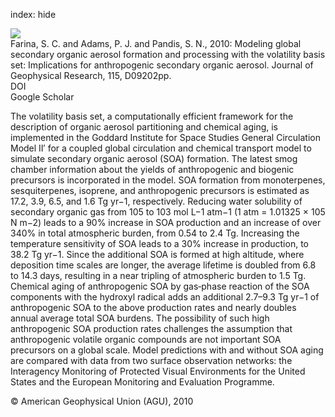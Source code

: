 index: hide

<div class="Citation">
    <div class="Citation-thumb CitationThumb-linked"  data-href="https://doi.org/10.1029/2009jd013046">
      <img src="https://static.claimspace.cloud/climate-study-static/refs/thumbs/7/Farina_et_al_2010-thumb.png" />
    </div>

  <div class="Citation-body">
    <div class="Citation-text">Farina, S. C. and Adams, P. J. and Pandis, S. N., 2010: Modeling global secondary organic aerosol formation and processing with the volatility basis set: Implications for anthropogenic secondary organic aerosol. <span class="Article-journal">Journal of Geophysical Research, </span><span class="Article-volume">115, </span>D09202pp.</div>
    <div class="Citation-links">
      <div class="CitationLink" data-href="https://doi.org/10.1029/2009jd013046">
        <div class="CitationLink-icon CitationLink-Doi"></div>
        <div class="CitationLink-text">DOI</div>
      </div>
      <div class="CitationLink" data-href="https://scholar.google.com/scholar?q=10.1029/2009jd013046">
        <div class="CitationLink-icon CitationLink-Scholar"></div>
        <div class="CitationLink-text">Google Scholar</div>
      </div>
    </div>
  </div>
</div>

The volatility basis set, a computationally efficient framework for the description of organic aerosol partitioning and chemical aging, is implemented in the Goddard Institute for Space Studies General Circulation Model II′ for a coupled global circulation and chemical transport model to simulate secondary organic aerosol (SOA) formation. The latest smog chamber information about the yields of anthropogenic and biogenic precursors is incorporated in the model. SOA formation from monoterpenes, sesquiterpenes, isoprene, and anthropogenic precursors is estimated as 17.2, 3.9, 6.5, and 1.6 Tg yr−1, respectively. Reducing water solubility of secondary organic gas from 105 to 103 mol L−1 atm−1 (1 atm = 1.01325 × 105 N m−2) leads to a 90% increase in SOA production and an increase of over 340% in total atmospheric burden, from 0.54 to 2.4 Tg. Increasing the temperature sensitivity of SOA leads to a 30% increase in production, to 38.2 Tg yr−1. Since the additional SOA is formed at high altitude, where deposition time scales are longer, the average lifetime is doubled from 6.8 to 14.3 days, resulting in a near tripling of atmospheric burden to 1.5 Tg. Chemical aging of anthropogenic SOA by gas‐phase reaction of the SOA components with the hydroxyl radical adds an additional 2.7–9.3 Tg yr−1 of anthropogenic SOA to the above production rates and nearly doubles annual average total SOA burdens. The possibility of such high anthropogenic SOA production rates challenges the assumption that anthropogenic volatile organic compounds are not important SOA precursors on a global scale. Model predictions with and without SOA aging are compared with data from two surface observation networks: the Interagency Monitoring of Protected Visual Environments for the United States and the European Monitoring and Evaluation Programme.

<div class="Citation-copy">
&copy; American Geophysical Union (AGU), 2010
</div>